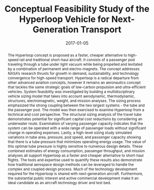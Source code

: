 ---
title: "Conceptual Feasibility Study of the Hyperloop Vehicle for Next-Generation Transport"
authors:
- Kenneth Decker
- Jeffrey Chin
- admin
- Colin Summers
- Golda Nguyen
- Andrew Oberlander
- Gazi Sakib
- Nariman Sharifrazi
- Christopher Heath
- Justin Gray
- Robert Falck
date: "2017-01-05"
doi: ""

# Schedule page publish date (NOT publication's date).
publishDate: "2017-01-01T00:00:00Z"

# Publication type.
# Legend: 0 = Uncategorized; 1 = Conference paper; 2 = Journal article;
# 3 = Preprint / Working Paper; 4 = Report; 5 = Book; 6 = Book section;
# 7 = Thesis; 8 = Patent
publication_types: ["1"]

# Publication name and optional abbreviated publication name.
publication: In *Proceedings of the 55th AIAA Aerospace Sciences Meeting* (SciTech 2017)
publication_short: In *SciTech 2017*

abstract: The Hyperloop concept is proposed as a faster, cheaper alternative to high-speed rail and traditional short-haul aircraft. It consists of a passenger pod traveling through a tube under light vacuum while being propelled and levitated by a combination of permanent and electro-magnets. The concept addresses NASA’s research thrusts for growth in demand, sustainability, and technology convergence for high-speed transport. Hyperloop is a radical departure from other advanced aviation concepts, however it remains an aeronautics concept that tackles the same strategic goals of low-carbon propulsion and ultra-efficient vehicles. System feasibility was investigated by building a multidisciplinary vehicle sizing model that takes into account aerodynamic, thermodynamic, structures, electromagnetic, weight, and mission analyses. The sizing process emphasized the strong coupling between the two largest systems - the tube and the passenger pod. The model was then exercised to examine Hyperloop from a technical and cost perspective. The structural sizing analysis of the travel tube demonstrates potential for significant capital cost reductions by considering an underwater route. Examination of varying passenger capacity indicates that the system can be operated with a wide range of passenger loads without significant change in operating expenses. Lastly, a high-level sizing study simulated variations in tube area, pressure, pod speed, and passenger capacity showing that there is a tube pressure that minimizes operating energy usage. The value of this optimal tube pressure is highly sensitive to numerous design details. These combined estimates of energy consumption, passenger throughput, and mission analyses all support Hyperloop as a faster and cheaper alternative to short-haul flights. The tools and expertise used to quantify these results also demonstrate how traditional aerospace design methods can be leveraged to handle the complex and coupled design process. Much of the technology development required for the Hyperloop is shared with next-generation aircraft. Furthermore, the substantial public interest and active commercial development make it an ideal candidate as an aircraft technology driver and test bed.

# Summary. An optional shortened abstract.
summary: SciTech 2017

tags:
#- Source Themes
- Refereed Conference
featured: false

links:
url_pdf: https://ntrs.nasa.gov/archive/nasa/casi.ntrs.nasa.gov/20170001624.pdf
url_slides: 'slides.pdf'

# Featured image
# To use, add an image named `featured.jpg/png` to your page's folder. 
image:
# caption: 'Image credit: [**Unsplash**](https://unsplash.com/photos/pLCdAaMFLTE)'
  focal_point: ""
  preview_only: false

# Associated Projects (optional).
#   Associate this publication with one or more of your projects.
#   Simply enter your project's folder or file name without extension.
#   E.g. `internal-project` references `content/project/internal-project/index.md`.
#   Otherwise, set `projects: []`.
projects:
- []

# Slides (optional).
#   Associate this publication with Markdown slides.
#   Simply enter your slide deck's filename without extension.
#   E.g. `slides: "example"` references `content/slides/example/index.md`.
#   Otherwise, set `slides: ""`.
slides: ""
---
